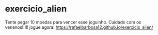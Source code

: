 # exercicio_alien
 Tente pegar 10 moedas para vencer esse joguinho. Cuidado com os venenos!!!!!
 jogue agora: https://rafaelbarbosa12.github.io/exercicio_alien/
